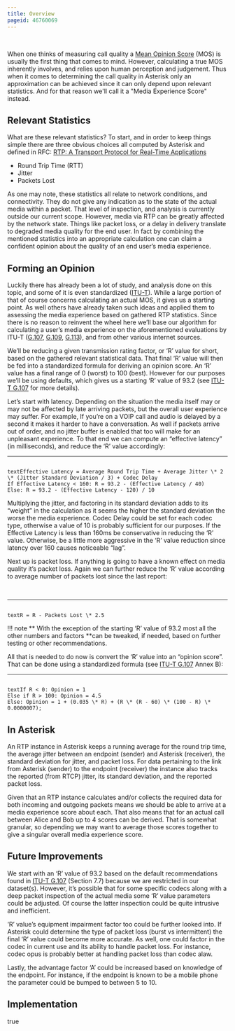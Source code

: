 ```yaml
---
title: Overview
pageid: 46760069
---
```


 

When one thinks of measuring call quality a [Mean Opinion Score](https://en.wikipedia.org/wiki/Mean_opinion_score) (MOS) is usually the first thing that comes to mind. However, calculating a true MOS inherently involves, and relies upon human perception and judgement. Thus when it comes to determining the call quality in Asterisk only an approximation can be achieved since it can only depend upon relevant statistics. And for that reason we'll call it a "Media Experience Score" instead.

Relevant Statistics
-------------------

What are these relevant statistics? To start, and in order to keep things simple there are three obvious choices all computed by Asterisk and defined in RFC: [RTP: A Transport Protocol for Real-Time Applications](https://www.rfc-editor.org/rfc/rfc3550#section-6.4.1)

* Round Trip Time (RTT)
* Jitter
* Packets Lost

As one may note, these statistics all relate to network conditions, and connectivity. They do not give any indication as to the state of the actual media within a packet. That level of inspection, and analysis is currently outside our current scope. However, media via RTP can be greatly affected by the network state. Things like packet loss, or a delay in delivery translate to degraded media quality for the end user. In fact by combining the mentioned statistics into an appropriate calculation one can claim a confident opinion about the quality of an end user’s media experience.

Forming an Opinion
------------------

Luckily there has already been a lot of study, and analysis done on this topic, and some of it is even standardized ([ITU-T](https://www.itu.int/en/ITU-T/)). While a large portion of that of course concerns calculating an actual MOS, it gives us a starting point. As well others have already taken such ideas and applied them to assessing the media experience based on gathered RTP statistics. Since there is no reason to reinvent the wheel here we’ll base our algorithm for calculating a user’s media experience on the aforementioned evaluations by ITU-T ([G.107](https://www.itu.int/rec/T-REC-G.107), [G.109](https://www.itu.int/rec/T-REC-G.109), [G.113](https://www.itu.int/rec/T-REC-G.113)), and from other various internet sources.

We’ll be reducing a given transmission rating factor, or ‘R’ value for short, based on the gathered relevant statistical data. That final ‘R’ value will then be fed into a standardized formula for deriving an opinion score. An ‘R’ value has a final range of 0 (worst) to 100 (best). However for our purposes we’ll be using defaults, which gives us a starting ‘R’ value of 93.2 (see [ITU-T G.107](https://www.itu.int/rec/T-REC-G.107) for more details).

Let’s start with latency. Depending on the situation the media itself may or may not be affected by late arriving packets, but the overall user experience may suffer. For example, If you’re on a VOIP call and audio is delayed by a second it makes it harder to have a conversation. As well if packets arrive out of order, and no jitter buffer is enabled that too will make for an unpleasant experience. To that end we can compute an “effective latency” (in milliseconds), and reduce the ‘R’ value accordingly:

  





---

  
  


```

textEffective Latency = Average Round Trip Time + Average Jitter \* 2 \* (Jitter Standard Deviation / 3) + Codec Delay
If Effective Latency < 160: R = 93.2 - (Effective Latency / 40)
Else: R = 93.2 - (Effective Latency - 120) / 10

```


  


Multiplying the jitter, and factoring in its standard deviation adds to its “weight” in the calculation as it seems the higher the standard deviation the worse the media experience. Codec Delay could be set for each codec type, otherwise a value of 10 is probably sufficient for our purposes. If the Effective Latency is less than 160ms be conservative in reducing the ‘R’ value. Otherwise, be a little more aggressive in the ‘R’ value reduction since latency over 160 causes noticeable “lag”.

Next up is packet loss. If anything is going to have a known effect on media quality it’s packet loss. Again we can further reduce the ‘R’ value according to average number of packets lost since the last report:

 




---

  
  


```

textR = R - Packets Lost \* 2.5

```




!!! note **  With the exception of the starting ‘R’ value of 93.2 most all the other numbers and factors **can
    be tweaked, if needed, based on further testing or other recommendations.

      
[//]: # (end-note)



  


All that is needed to do now is convert the ‘R’ value into an “opinion score”. That can be done using a standardized formula (see [ITU-T G.107](https://www.itu.int/rec/T-REC-G.107) Annex B):

  





---

  
  


```

textIf R < 0: Opinion = 1
Else if R > 100: Opinion = 4.5
Else: Opinion = 1 + (0.035 \* R) + (R \* (R - 60) \* (100 - R) \* 0.0000007);

```


In Asterisk
-----------

An RTP instance in Asterisk keeps a running average for the round trip time, the average jitter between an endpoint (sender) and Asterisk (receiver), the standard deviation for jitter, and packet loss. For data pertaining to the link from Asterisk (sender) to the endpoint (receiver) the instance also tracks the reported (from RTCP) jitter, its standard deviation, and the reported packet loss.

Given that an RTP instance calculates and/or collects the required data for both incoming and outgoing packets means we should be able to arrive at a media experience score about each. That also means that for an actual call between Alice and Bob up to 4 scores can be derived. That is somewhat granular, so depending we may want to average those scores together to give a singular overall media experience score.

Future Improvements
-------------------

We start with an ‘R’ value of 93.2 based on the default recommendations found in [ITU-T G.107](https://www.itu.int/rec/T-REC-G.107) (Section 7.7) because we are restricted in our dataset(s). However, it’s possible that for some specific codecs along with a deep packet inspection of the actual media some ‘R’ value parameters could be adjusted. Of course the latter inspection could be quite intrusive and inefficient.

‘R’ value’s equipment impairment factor too could be further looked into. If Asterisk could determine the type of packet loss (burst vs intermittent) the final ‘R’ value could become more accurate. As well, one could factor in the codec in current use and its ability to handle packet loss. For instance, codec opus is probably better at handling packet loss than codec alaw.

Lastly, the advantage factor ‘A’ could be increased based on knowledge of the endpoint. For instance, if the endpoint is known to be a mobile phone the parameter could be bumped to between 5 to 10.

Implementation
--------------

true

  


  
 

 

 

 

